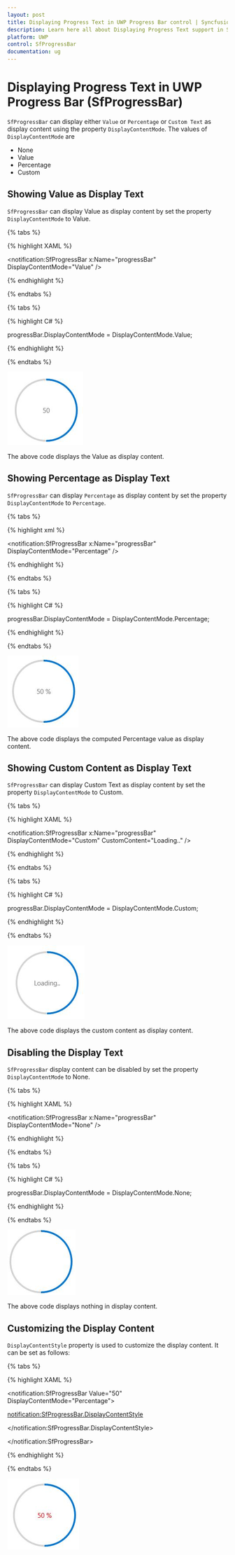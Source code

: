 ```yaml
---
layout: post
title: Displaying Progress Text in UWP Progress Bar control | Syncfusion
description: Learn here all about Displaying Progress Text support in Syncfusion UWP Progress Bar (SfProgressBar) control and more.
platform: UWP
control: SfProgressBar
documentation: ug
--- 
```


# Displaying Progress Text in UWP Progress Bar (SfProgressBar)

`SfProgressBar` can display either `Value` or `Percentage` or `Custom Text` as display content using the property `DisplayContentMode`. The values of `DisplayContentMode` are

* None
* Value
* Percentage
* Custom

## Showing Value as Display Text

`SfProgressBar` can display Value as display content by set the property `DisplayContentMode` to Value.

{% tabs %}

{% highlight XAML %}

<notification:SfProgressBar x:Name="progressBar" DisplayContentMode="Value"  />

{% endhighlight %}

{% endtabs %}

{% tabs %}

{% highlight C# %}

progressBar.DisplayContentMode = DisplayContentMode.Value;

{% endhighlight %}

{% endtabs %}

![Displaying-Progress-Text-img1](Displaying-Progress-Text-images/Displaying-Progress-Text-img1.jpeg)


The above code displays the Value as display content.

## Showing Percentage as Display Text

`SfProgressBar` can display `Percentage` as display content by set the property `DisplayContentMode` to `Percentage`.

{% tabs %}

{% highlight xml %}

<notification:SfProgressBar x:Name="progressBar" DisplayContentMode="Percentage"  />

{% endhighlight %}

{% endtabs %}

{% tabs %}

{% highlight C# %}

progressBar.DisplayContentMode = DisplayContentMode.Percentage;

{% endhighlight %}

{% endtabs %}

![Displaying-Progress-Text-img2](Displaying-Progress-Text-images/Displaying-Progress-Text-img2.jpeg)


The above code displays the computed Percentage value as display content.

## Showing Custom Content as Display Text

`SfProgressBar` can display Custom Text as display content by set the property `DisplayContentMode` to Custom.

{% tabs %}

{% highlight XAML %}

<notification:SfProgressBar x:Name="progressBar" DisplayContentMode="Custom" CustomContent="Loading.." />

{% endhighlight %}

{% endtabs %}

{% tabs %}

{% highlight C# %}

progressBar.DisplayContentMode = DisplayContentMode.Custom;

{% endhighlight %}

{% endtabs %}

![Displaying-Progress-Text-img3](Displaying-Progress-Text-images/Displaying-Progress-Text-img3.jpeg)


The above code displays the custom content as display content.

## Disabling the Display Text

`SfProgressBar` display content can be disabled by set the property `DisplayContentMode` to None.

{% tabs %}

{% highlight XAML %}

<notification:SfProgressBar x:Name="progressBar" DisplayContentMode="None"  />

{% endhighlight %}

{% endtabs %}

{% tabs %}

{% highlight C# %}

progressBar.DisplayContentMode = DisplayContentMode.None;

{% endhighlight %}

{% endtabs %}

![Displaying-Progress-Text-img4](Displaying-Progress-Text-images/Displaying-Progress-Text-img4.jpeg)


The above code displays nothing in display content.

## Customizing the Display Content

`DisplayContentStyle` property is used to customize the display content. It can be set as follows:

{% tabs %}

{% highlight XAML %}

<notification:SfProgressBar Value="50" DisplayContentMode="Percentage">

<notification:SfProgressBar.DisplayContentStyle>

<Style TargetType="ContentControl">

<Setter Property="Foreground" Value="Red"/>

</Style>

</notification:SfProgressBar.DisplayContentStyle>

</notification:SfProgressBar>

{% endhighlight %}

{% endtabs %}

![Displaying-Progress-Text-img5](Displaying-Progress-Text-images/Displaying-Progress-Text-img5.jpeg)


